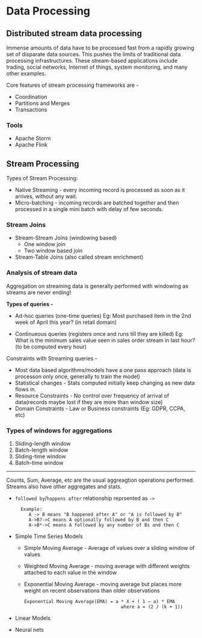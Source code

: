 # Data Processing

## Distributed stream data processing

 Immense amounts of data have to be processed fast from a rapidly growing set of disparate data sources.
This pushes the limits of traditional data processing infrastructures. These stream-based applications include trading,
 social networks, Internet of things, system monitoring, and many other examples.

Core features of stream processing frameworks are -

- Coordination
- Partitions and Merges
- Transactions


### Tools

- Apache Storm
- Apache Flink


## Stream Processing

Types of Stream Processing:
- Native Streaming - every incoming record is processed as soon as it arrives, without any wait.
- Micro-batching - incoming records are batched together and then processed in a single mini batch with delay of few seconds.

### Stream Joins

- Stream-Stream Joins (windowing based)
  - One window join
  - Two window based join
- Stream-Table Joins (also called stream enrichment)

### Analysis of stream data

Aggregation on streaming data is generally performed with windowing as streams are never ending!

**Types of queries -**

- Ad-hoc queries (one-time queries)
   Eg: Most purchased item in the 2nd week of April this year? (in retail domain)

- Continueous queries (registers once and runs till they are killed)
   Eg: What is the minimum sales value seen in sales order stream in last hour? (to be computed every hour)


Constraints with Streaming queries -
- Most data based algorithms/models have a one pass approach (data is processon only once, generally to train the model)
- Statistical changes - Stats computed initially keep changing as new data flows in.
- Resource Constraints - No control over frequency of arrival of data(records maybe lost if they are more than window size)
- Domain Constraints - Law or Business constraints (Eg: GDPR, CCPA, etc)


### Types of windows for aggregations

1. Sliding-length window
2. Batch-length window
3. Sliding-time window
4. Batch-time window

----

Counts, Sum, Average, etc are the usual aggreagtion operations performed. Streams also have other aggregates and stats.

- `followed by`/`happens after` relationship reprsented as `->`

        Example: 
           A -> B means "B happened after A" or "A is followed by B"
           A->B?->C means A optionally followed by B and then C
           A->B*->C means A followed by any number of Bs and then C

- Simple Time Series Models
    - Simple Moving Average - Average of values over a sliding window of values
    - Weighted Moving Average - moving average with different weights attached to each value in the window
    - Exponential Moving Average - moving average but places more weight on recent observations than older observations

          Exponential Moving Average(EMA) = a * X + ( 1 – a) * EMA
                                              where a = (2 / (k + 1))

- Linear Models
- Neural nets






